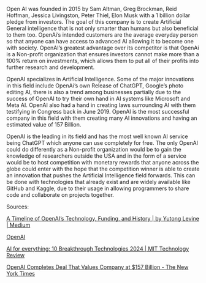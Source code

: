 
Open AI was founded in 2015 by Sam Altman, Greg Brockman, Reid Hoffman, Jessica Livingston, Peter Thiel, Elon Musk with a 1 billion dollar pledge from investors. The goal of this company is to create Artificial General intelligence that is  not only smarter than humans but also beneficial to them too. OpenAi’s intended customers are the average everyday person so that anyone can have access to advanced AI allowing it to become one with society. OpenAI’s greatest advantage over its competitor is that OpenAi is a Non-profit organization that ensures investors cannot make more than a 100% return on investments, which allows them to put all of their profits into further research and development.

OpenAI specializes in Artificial Intelligence. Some of the major innovations in this field include OpenAi’s own Release of ChatGPT, Google’s photo editing AI, there is also a trend among businesses partially due to the success of OpenAI to try their own hand in AI systems like Microsoft and Meta AI. OpenAI also had a hand in creating laws surrounding AI with them testifying in Congress back in June 2019. OpenAI is the most successful company in this field with them creating many AI innovations and having an estimated value of 157 Billion.

OpenAI is the leading in its field and has the most well known AI service being ChatGPT which anyone can use completely for free. The only OpenAI could do differently as a Non-profit organization would be to gain the knowledge of researchers outside the USA and in the form of a service would be to host competition with monetary rewards that anyone across the globe could enter with the hope that the competition winner is able to create an innovation that pushes the Artificial Intelligence field forwards. This can be done with technologies that already exist and are widely available like GitHub and Kaggle, due to their usage in allowing programmers to share code and collaborate on projects together.

Sources:

[A Timeline of OpenAI’s Technology, Funding, and History | by Yutong Levine | Medium](https://medium.com/@DiscoverLevine/a-timeline-of-openais-technology-funding-and-history-c91cbc071a85)

[OpenAI](https://openai.com/)

[AI for everything: 10 Breakthrough Technologies 2024 | MIT Technology Review](https://www.technologyreview.com/2024/01/08/1085096/artificial-intelligence-generative-ai-chatgpt-open-ai-breakthrough-technologies)

[OpenAI Completes Deal That Values Company at $157 Billion - The New York Times](https://www.nytimes.com/2024/10/02/technology/openai-valuation-150-billion.html)
